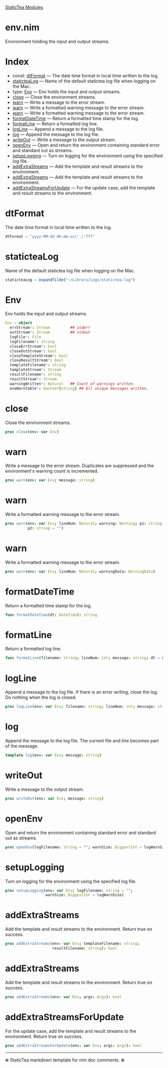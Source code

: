 [StaticTea Modules](/)

# env.nim

Environment holding the input and output streams.

# Index

* const: [dtFormat](#user-content-a0) &mdash; The date time format in local time written to the log.
* [staticteaLog](#user-content-a1) &mdash; Name of the default statictea log file when logging on the Mac.
* type: [Env](#user-content-a2) &mdash; Env holds the input and output streams.
* [close](#user-content-a3) &mdash; Close the environment streams.
* [warn](#user-content-a4) &mdash; Write a message to the error stream.
* [warn](#user-content-a5) &mdash; Write a formatted warning message to the error stream.
* [warn](#user-content-a6) &mdash; Write a formatted warning message to the error stream.
* [formatDateTime](#user-content-a7) &mdash; Return a formatted time stamp for the log.
* [formatLine](#user-content-a8) &mdash; Return a formatted log line.
* [logLine](#user-content-a9) &mdash; Append a message to the log file.
* [log](#user-content-a10) &mdash; Append the message to the log file.
* [writeOut](#user-content-a11) &mdash; Write a message to the output stream.
* [openEnv](#user-content-a12) &mdash; Open and return the environment containing standard error and standard out as streams.
* [setupLogging](#user-content-a13) &mdash; Turn on logging for the environment using the specified log file.
* [addExtraStreams](#user-content-a14) &mdash; Add the template and result streams to the environment.
* [addExtraStreams](#user-content-a15) &mdash; Add the template and result streams to the environment.
* [addExtraStreamsForUpdate](#user-content-a16) &mdash; For the update case, add the template and result streams to the environment.

# <a id="a0"></a>dtFormat

The date time format in local time written to the log.

```nim
dtFormat = "yyyy-MM-dd HH:mm:ss\'.\'fff"
```


# <a id="a1"></a>staticteaLog

Name of the default statictea log file when logging on the Mac.

```nim
staticteaLog = expandTilde("~/Library/Logs/statictea.log")
```


# <a id="a2"></a>Env

Env holds the input and output streams.

```nim
Env = object
  errStream*: Stream         ## stderr
  outStream*: Stream         ## stdout
  logFile*: File
  logFilename*: string
  closeErrStream*: bool
  closeOutStream*: bool
  closeTemplateStream*: bool
  closeResultStream*: bool
  templateFilename*: string
  templateStream*: Stream
  resultFilename*: string
  resultStream*: Stream
  warningWritten*: Natural   ## Count of warnings written.
  oneWarnTable*: HashSet[string] ## All unique messages written.

```


# <a id="a3"></a>close

Close the environment streams.

```nim
proc close(env: var Env)
```


# <a id="a4"></a>warn

Write a message to the error stream. Duplicates are suppressed and the environment's warning count is incremented.

```nim
proc warn(env: var Env; message: string)
```


# <a id="a5"></a>warn

Write a formatted warning message to the error stream.

```nim
proc warn(env: var Env; lineNum: Natural; warning: Warning; p1: string = "";
          p2: string = "")
```


# <a id="a6"></a>warn

Write a formatted warning message to the error stream.

```nim
proc warn(env: var Env; lineNum: Natural; warningData: WarningData)
```


# <a id="a7"></a>formatDateTime

Return a formatted time stamp for the log.

```nim
func formatDateTime(dt: DateTime): string
```


# <a id="a8"></a>formatLine

Return a formatted log line.

```nim
func formatLine(filename: string; lineNum: int; message: string; dt = now()): string
```


# <a id="a9"></a>logLine

Append a message to the log file. If there is an error writing, close the log. Do nothing when the log is closed.

```nim
proc logLine(env: var Env; filename: string; lineNum: int; message: string)
```


# <a id="a10"></a>log

Append the message to the log file. The current file and line becomes part of the message.

```nim
template log(env: var Env; message: string)
```


# <a id="a11"></a>writeOut

Write a message to the output stream.

```nim
proc writeOut(env: var Env; message: string)
```


# <a id="a12"></a>openEnv

Open and return the environment containing standard error and standard out as streams.

```nim
proc openEnv(logFilename: string = ""; warnSize: BiggestInt = logWarnSize): Env
```


# <a id="a13"></a>setupLogging

Turn on logging for the environment using the specified log file.

```nim
proc setupLogging(env: var Env; logFilename: string = "";
                  warnSize: BiggestInt = logWarnSize)
```


# <a id="a14"></a>addExtraStreams

Add the template and result streams to the environment. Return true on success.

```nim
proc addExtraStreams(env: var Env; templateFilename: string;
                     resultFilename: string): bool
```


# <a id="a15"></a>addExtraStreams

Add the template and result streams to the environment. Return true on success.

```nim
proc addExtraStreams(env: var Env; args: Args): bool
```


# <a id="a16"></a>addExtraStreamsForUpdate

For the update case, add the template and result streams to the environment. Return true on success.

```nim
proc addExtraStreamsForUpdate(env: var Env; args: Args): bool
```



---
⦿ StaticTea markdown template for nim doc comments. ⦿

